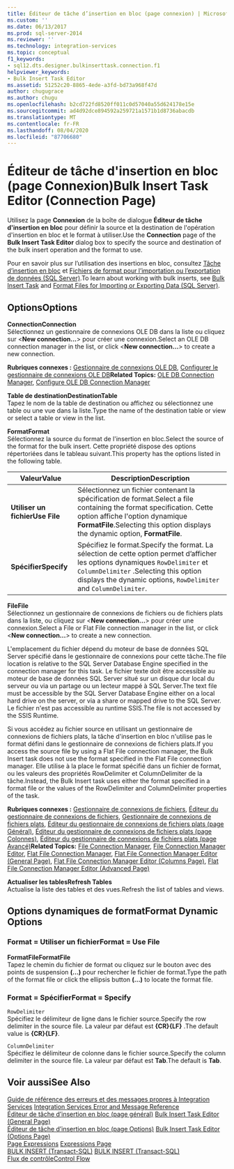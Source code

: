 ```yaml
---
title: Éditeur de tâche d’insertion en bloc (page connexion) | Microsoft Docs
ms.custom: ''
ms.date: 06/13/2017
ms.prod: sql-server-2014
ms.reviewer: ''
ms.technology: integration-services
ms.topic: conceptual
f1_keywords:
- sql12.dts.designer.bulkinserttask.connection.f1
helpviewer_keywords:
- Bulk Insert Task Editor
ms.assetid: 51252c20-8865-4ede-a3fd-bd73a968f47d
author: chugugrace
ms.author: chugu
ms.openlocfilehash: b2cd722fd8520ff011c0d57040a55d624178e15e
ms.sourcegitcommit: ad4d92dce894592a259721a1571b1d8736abacdb
ms.translationtype: MT
ms.contentlocale: fr-FR
ms.lasthandoff: 08/04/2020
ms.locfileid: "87706680"
---
```

# <a name="bulk-insert-task-editor-connection-page"></a><span data-ttu-id="74afc-102">Éditeur de tâche d'insertion en bloc (page Connexion)</span><span class="sxs-lookup"><span data-stu-id="74afc-102">Bulk Insert Task Editor (Connection Page)</span></span>
  <span data-ttu-id="74afc-103">Utilisez la page **Connexion** de la boîte de dialogue **Éditeur de tâche d'insertion en bloc** pour définir la source et la destination de l'opération d'insertion en bloc et le format à utiliser.</span><span class="sxs-lookup"><span data-stu-id="74afc-103">Use the **Connection** page of the **Bulk Insert Task Editor** dialog box to specify the source and destination of the bulk insert operation and the format to use.</span></span>  
  
 <span data-ttu-id="74afc-104">Pour en savoir plus sur l’utilisation des insertions en bloc, consultez [Tâche d’insertion en bloc](control-flow/bulk-insert-task.md) et [Fichiers de format pour l’importation ou l’exportation de données &#40;SQL Server&#41;](../relational-databases/import-export/format-files-for-importing-or-exporting-data-sql-server.md).</span><span class="sxs-lookup"><span data-stu-id="74afc-104">To learn about working with bulk inserts, see [Bulk Insert Task](control-flow/bulk-insert-task.md) and [Format Files for Importing or Exporting Data &#40;SQL Server&#41;](../relational-databases/import-export/format-files-for-importing-or-exporting-data-sql-server.md).</span></span>  
  
## <a name="options"></a><span data-ttu-id="74afc-105">Options</span><span class="sxs-lookup"><span data-stu-id="74afc-105">Options</span></span>  
 <span data-ttu-id="74afc-106">**Connection**</span><span class="sxs-lookup"><span data-stu-id="74afc-106">**Connection**</span></span>  
 <span data-ttu-id="74afc-107">Sélectionnez un gestionnaire de connexions OLE DB dans la liste ou cliquez sur \<**New connection...**> pour créer une connexion.</span><span class="sxs-lookup"><span data-stu-id="74afc-107">Select an OLE DB connection manager in the list, or click \<**New connection...**> to create a new connection.</span></span>  
  
 <span data-ttu-id="74afc-108">**Rubriques connexes :** [Gestionnaire de connexions OLE DB](connection-manager/ole-db-connection-manager.md), [Configurer le gestionnaire de connexions OLE DB](../../2014/integration-services/configure-ole-db-connection-manager.md)</span><span class="sxs-lookup"><span data-stu-id="74afc-108">**Related Topics:** [OLE DB Connection Manager](connection-manager/ole-db-connection-manager.md), [Configure OLE DB Connection Manager](../../2014/integration-services/configure-ole-db-connection-manager.md)</span></span>  
  
 <span data-ttu-id="74afc-109">**Table de destination**</span><span class="sxs-lookup"><span data-stu-id="74afc-109">**DestinationTable**</span></span>  
 <span data-ttu-id="74afc-110">Tapez le nom de la table de destination ou affichez ou sélectionnez une table ou une vue dans la liste.</span><span class="sxs-lookup"><span data-stu-id="74afc-110">Type the name of the destination table or view or select a table or view in the list.</span></span>  
  
 <span data-ttu-id="74afc-111">**Format**</span><span class="sxs-lookup"><span data-stu-id="74afc-111">**Format**</span></span>  
 <span data-ttu-id="74afc-112">Sélectionnez la source du format de l'insertion en bloc.</span><span class="sxs-lookup"><span data-stu-id="74afc-112">Select the source of the format for the bulk insert.</span></span> <span data-ttu-id="74afc-113">Cette propriété dispose des options répertoriées dans le tableau suivant.</span><span class="sxs-lookup"><span data-stu-id="74afc-113">This property has the options listed in the following table.</span></span>  
  
|<span data-ttu-id="74afc-114">Valeur</span><span class="sxs-lookup"><span data-stu-id="74afc-114">Value</span></span>|<span data-ttu-id="74afc-115">Description</span><span class="sxs-lookup"><span data-stu-id="74afc-115">Description</span></span>|  
|-----------|-----------------|  
|<span data-ttu-id="74afc-116">**Utiliser un fichier**</span><span class="sxs-lookup"><span data-stu-id="74afc-116">**Use File**</span></span>|<span data-ttu-id="74afc-117">Sélectionnez un fichier contenant la spécification de format.</span><span class="sxs-lookup"><span data-stu-id="74afc-117">Select a file containing the format specification.</span></span> <span data-ttu-id="74afc-118">Cette option affiche l'option dynamique **FormatFile**.</span><span class="sxs-lookup"><span data-stu-id="74afc-118">Selecting this option displays the dynamic option, **FormatFile**.</span></span>|  
|<span data-ttu-id="74afc-119">**Spécifier**</span><span class="sxs-lookup"><span data-stu-id="74afc-119">**Specify**</span></span>|<span data-ttu-id="74afc-120">Spécifiez le format.</span><span class="sxs-lookup"><span data-stu-id="74afc-120">Specify the format.</span></span> <span data-ttu-id="74afc-121">La sélection de cette option permet d’afficher les options dynamiques `RowDelimiter` et `ColumnDelimiter` .</span><span class="sxs-lookup"><span data-stu-id="74afc-121">Selecting this option displays the dynamic options, `RowDelimiter` and `ColumnDelimiter`.</span></span>|  
  
 <span data-ttu-id="74afc-122">**File**</span><span class="sxs-lookup"><span data-stu-id="74afc-122">**File**</span></span>  
 <span data-ttu-id="74afc-123">Sélectionnez un gestionnaire de connexions de fichiers ou de fichiers plats dans la liste, ou cliquez sur \<**New connection...**> pour créer une connexion.</span><span class="sxs-lookup"><span data-stu-id="74afc-123">Select a File or Flat File connection manager in the list, or click \<**New connection...**> to create a new connection.</span></span>  
  
 <span data-ttu-id="74afc-124">L'emplacement du fichier dépend du moteur de base de données SQL Server spécifié dans le gestionnaire de connexions pour cette tâche.</span><span class="sxs-lookup"><span data-stu-id="74afc-124">The file location is relative to the SQL Server Database Engine specified in the connection manager for this task.</span></span> <span data-ttu-id="74afc-125">Le fichier texte doit être accessible au moteur de base de données SQL Server situé sur un disque dur local du serveur ou via un partage ou un lecteur mappé à SQL Server.</span><span class="sxs-lookup"><span data-stu-id="74afc-125">The text file must be accessible by the SQL Server Database Engine either on a local hard drive on the server, or via a share or mapped drive to the SQL Server.</span></span> <span data-ttu-id="74afc-126">Le fichier n'est pas accessible au runtime SSIS.</span><span class="sxs-lookup"><span data-stu-id="74afc-126">The file is not accessed by the SSIS Runtime.</span></span>  
  
 <span data-ttu-id="74afc-127">Si vous accédez au fichier source en utilisant un gestionnaire de connexions de fichiers plats, la tâche d'insertion en bloc n'utilise pas le format défini dans le gestionnaire de connexions de fichiers plats.</span><span class="sxs-lookup"><span data-stu-id="74afc-127">If you access the source file by using a Flat File connection manager, the Bulk Insert task does not use the format specified in the Flat File connection manager.</span></span> <span data-ttu-id="74afc-128">Elle utilise à la place le format spécifié dans un fichier de format, ou les valeurs des propriétés RowDelimiter et ColumnDelimiter de la tâche.</span><span class="sxs-lookup"><span data-stu-id="74afc-128">Instead, the Bulk Insert task uses either the format specified in a format file or the values of the RowDelimiter and ColumnDelimiter properties of the task.</span></span>  
  
 <span data-ttu-id="74afc-129">**Rubriques connexes :** [Gestionnaire de connexions de fichiers](connection-manager/file-connection-manager.md), [Éditeur du gestionnaire de connexions de fichiers](../../2014/integration-services/file-connection-manager-editor.md), [Gestionnaire de connexions de fichiers plats](connection-manager/flat-file-connection-manager.md), [Éditeur du gestionnaire de connexions de fichiers plats &#40;page Général&#41;](general-page-of-integration-services-designers-options.md), [Éditeur du gestionnaire de connexions de fichiers plats &#40;page Colonnes&#41;](../../2014/integration-services/flat-file-connection-manager-editor-columns-page.md), [Éditeur du gestionnaire de connexions de fichiers plats &#40;page Avancé&#41;](../../2014/integration-services/flat-file-connection-manager-editor-advanced-page.md)</span><span class="sxs-lookup"><span data-stu-id="74afc-129">**Related Topics:** [File Connection Manager](connection-manager/file-connection-manager.md), [File Connection Manager Editor](../../2014/integration-services/file-connection-manager-editor.md), [Flat File Connection Manager](connection-manager/flat-file-connection-manager.md), [Flat File Connection Manager Editor &#40;General Page&#41;](general-page-of-integration-services-designers-options.md), [Flat File Connection Manager Editor &#40;Columns Page&#41;](../../2014/integration-services/flat-file-connection-manager-editor-columns-page.md), [Flat File Connection Manager Editor &#40;Advanced Page&#41;](../../2014/integration-services/flat-file-connection-manager-editor-advanced-page.md)</span></span>  
  
 <span data-ttu-id="74afc-130">**Actualiser les tables**</span><span class="sxs-lookup"><span data-stu-id="74afc-130">**Refresh Tables**</span></span>  
 <span data-ttu-id="74afc-131">Actualise la liste des tables et des vues.</span><span class="sxs-lookup"><span data-stu-id="74afc-131">Refresh the list of tables and views.</span></span>  
  
## <a name="format-dynamic-options"></a><span data-ttu-id="74afc-132">Options dynamiques de format</span><span class="sxs-lookup"><span data-stu-id="74afc-132">Format Dynamic Options</span></span>  
  
### <a name="format--use-file"></a><span data-ttu-id="74afc-133">Format = Utiliser un fichier</span><span class="sxs-lookup"><span data-stu-id="74afc-133">Format = Use File</span></span>  
 <span data-ttu-id="74afc-134">**FormatFile**</span><span class="sxs-lookup"><span data-stu-id="74afc-134">**FormatFile**</span></span>  
 <span data-ttu-id="74afc-135">Tapez le chemin du fichier de format ou cliquez sur le bouton avec des points de suspension **(...)** pour rechercher le fichier de format.</span><span class="sxs-lookup"><span data-stu-id="74afc-135">Type the path of the format file or click the ellipsis button **(...)** to locate the format file.</span></span>  
  
### <a name="format--specify"></a><span data-ttu-id="74afc-136">Format = Spécifier</span><span class="sxs-lookup"><span data-stu-id="74afc-136">Format = Specify</span></span>  
 `RowDelimiter`  
 <span data-ttu-id="74afc-137">Spécifiez le délimiteur de ligne dans le fichier source.</span><span class="sxs-lookup"><span data-stu-id="74afc-137">Specify the row delimiter in the source file.</span></span> <span data-ttu-id="74afc-138">La valeur par défaut est **{CR}{LF}** .</span><span class="sxs-lookup"><span data-stu-id="74afc-138">The default value is **{CR}{LF}**.</span></span>  
  
 `ColumnDelimiter`  
 <span data-ttu-id="74afc-139">Spécifiez le délimiteur de colonne dans le fichier source.</span><span class="sxs-lookup"><span data-stu-id="74afc-139">Specify the column delimiter in the source file.</span></span> <span data-ttu-id="74afc-140">La valeur par défaut est **Tab**.</span><span class="sxs-lookup"><span data-stu-id="74afc-140">The default is **Tab**.</span></span>  
  
## <a name="see-also"></a><span data-ttu-id="74afc-141">Voir aussi</span><span class="sxs-lookup"><span data-stu-id="74afc-141">See Also</span></span>  
 <span data-ttu-id="74afc-142">[Guide de référence des erreurs et des messages propres à Integration Services](../../2014/integration-services/integration-services-error-and-message-reference.md) </span><span class="sxs-lookup"><span data-stu-id="74afc-142">[Integration Services Error and Message Reference](../../2014/integration-services/integration-services-error-and-message-reference.md) </span></span>  
 <span data-ttu-id="74afc-143">[Éditeur de tâche d’insertion en bloc &#40;page général&#41;](../../2014/integration-services/bulk-insert-task-editor-general-page.md) </span><span class="sxs-lookup"><span data-stu-id="74afc-143">[Bulk Insert Task Editor &#40;General Page&#41;](../../2014/integration-services/bulk-insert-task-editor-general-page.md) </span></span>  
 <span data-ttu-id="74afc-144">[Éditeur de tâche d’insertion en bloc &#40;page Options&#41;](../../2014/integration-services/bulk-insert-task-editor-options-page.md) </span><span class="sxs-lookup"><span data-stu-id="74afc-144">[Bulk Insert Task Editor &#40;Options Page&#41;](../../2014/integration-services/bulk-insert-task-editor-options-page.md) </span></span>  
 <span data-ttu-id="74afc-145">[Page Expressions](expressions/expressions-page.md) </span><span class="sxs-lookup"><span data-stu-id="74afc-145">[Expressions Page](expressions/expressions-page.md) </span></span>  
 <span data-ttu-id="74afc-146">[BULK INSERT &#40;Transact-SQL&#41;](/sql/t-sql/statements/bulk-insert-transact-sql) </span><span class="sxs-lookup"><span data-stu-id="74afc-146">[BULK INSERT &#40;Transact-SQL&#41;](/sql/t-sql/statements/bulk-insert-transact-sql) </span></span>  
 [<span data-ttu-id="74afc-147">Flux de contrôle</span><span class="sxs-lookup"><span data-stu-id="74afc-147">Control Flow</span></span>](control-flow/control-flow.md)  
  
  
